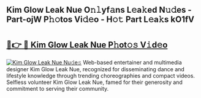 ## Kim Glow Leak Nue O𝚗𝚕yf𝚊ns L𝚎a𝚔ed N𝚞𝚍es - Part-ojW P𝚑𝚘tos Vi𝚍𝚎o - H𝚘𝚝 Part L𝚎a𝚔s kO1fV

# <h2><a href="http://kfbta1.oniu.top/?m=Kim+Glow+Leak+Nue">🔗👉 🔴 Kim Glow Leak Nue P𝚑ot𝚘𝚜 V𝚒d𝚎o</a></h2>

[![Kim Glow Leak Nue Nu𝚍e𝚜](https://i.imgur.com/0qMVB7G.gif)](http://kfbta1.oniu.top/?m=Kim+Glow+Leak+Nue)
Web-based entertainer and multimedia designer Kim Glow Leak Nue, recognized for disseminating dance and lifestyle knowledge through trending choreographies and compact videos. Selfless volunteer Kim Glow Leak Nue, famed for their generosity and commitment to serving their community.  
